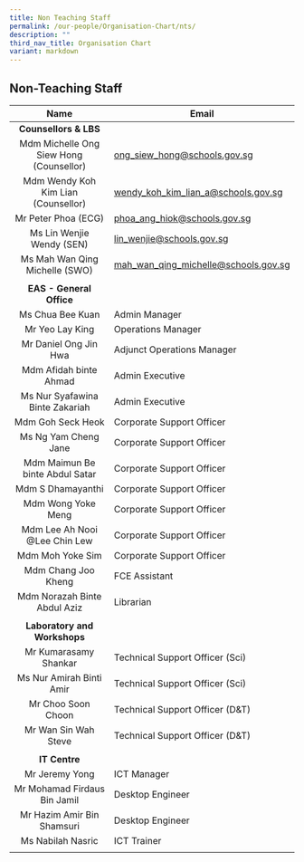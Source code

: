 ```yaml
---
title: Non Teaching Staff
permalink: /our-people/Organisation-Chart/nts/
description: ""
third_nav_title: Organisation Chart
variant: markdown
---
```

## Non-Teaching Staff

| Name | Email |
|:---:|---|
| **Counsellors & LBS** |  |
| Mdm Michelle Ong Siew Hong (Counsellor)	 | [ong\_siew\_hong@schools.gov.sg](mailto:ong_siew_hong@schools.gov.sg) |
| Mdm Wendy Koh Kim Lian (Counsellor)	 | [wendy\_koh\_kim\_lian\_a@schools.gov.sg](mailto:wendy_koh_kim_lian_a@schools.gov.sg) |
| Mr Peter Phoa (ECG)		 | [phoa\_ang\_hiok@schools.gov.sg](mailto:phoa_ang_hiok@schools.gov.sg) |
| Ms Lin Wenjie Wendy (SEN) | [lin\_wenjie@schools.gov.sg](mailto:lin_wenjie@schools.gov.sg) |
| Ms Mah Wan Qing Michelle (SWO) | [mah\_wan\_qing\_michelle@schools.gov.sg](mailto:mah_wan_qing_michelle@schools.gov.sg) |
|  |  |
| **EAS - General Office** |  |
| Ms Chua Bee Kuan | Admin Manager |
| Mr Yeo Lay King | Operations Manager |
| Mr Daniel Ong Jin Hwa	 | Adjunct Operations Manager |
| Mdm Afidah binte Ahmad | Admin Executive |
| Ms Nur Syafawina Binte Zakariah | Admin Executive |
| Mdm Goh Seck Heok | Corporate Support Officer |
| Ms Ng Yam Cheng Jane | Corporate Support Officer |
| Mdm Maimun Be binte Abdul Satar | Corporate Support Officer |
| Mdm S Dhamayanthi | Corporate Support Officer |
| Mdm Wong Yoke Meng | Corporate Support Officer |
| Mdm Lee Ah Nooi @Lee Chin Lew | Corporate Support Officer |
| Mdm Moh Yoke Sim | Corporate Support Officer |
| Mdm Chang Joo Kheng | FCE Assistant |
| Mdm Norazah Binte Abdul Aziz | Librarian |
|  |  |
| **Laboratory and Workshops** |  |
| Mr Kumarasamy Shankar | Technical Support Officer (Sci) |
| Ms Nur Amirah Binti Amir | Technical Support Officer (Sci) |
| Mr Choo Soon Choon | Technical Support Officer (D&T) |
| Mr Wan Sin Wah Steve | Technical Support Officer (D&T) |
|  |  |
| **IT Centre** |  |
| Mr Jeremy Yong | ICT Manager |
| Mr Mohamad Firdaus Bin Jamil	 | Desktop Engineer |
| Mr Hazim Amir Bin Shamsuri	 | Desktop Engineer |
| Ms Nabilah Nasric | ICT Trainer |
|  |  |